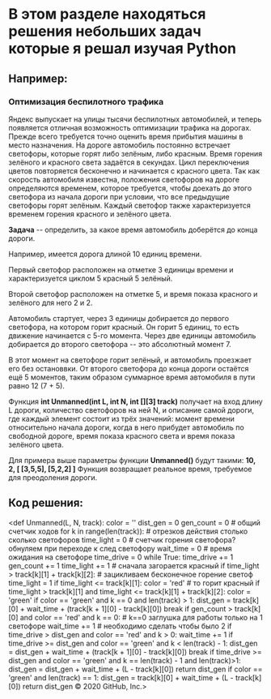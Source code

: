 # В этом разделе находяться решения небольших задач которые я решал изучая  Python
## Например:
### Оптимизация беспилотного трафика
Яндекс выпускает на улицы тысячи беспилотных автомобилей, и теперь появляется отличная возможность оптимизации трафика на дорогах.
Прежде всего требуется точно оценить время
прибытия машины в место назначения.
На дороге автомобиль постоянно встречает
светофоры, которые горят либо зелёным, либо
красным. Время горения зелёного и красного
света задаётся в секундах. Цикл переключения
цветов повторяется бесконечно и начинается с
красного цвета.
Так как скорость автомобиля известна,
положения светофоров на дороге определяются
временем, которое требуется, чтобы доехать до
этого светофора из начала дороги при условии,
что все предыдущие светофоры горят зелёным.
Каждый светофор также характеризуется
временем горения красного и зелёного цвета.

**Задача** -- определить, за какое время автомобиль
доберётся до конца дороги.

Например, имеется дорога длиной 10 единиц
времени.

Первый светофор расположен на
отметке 3 единицы времени и характеризуется
циклом 5 красный 5 зелёный. 

Второй светофор
расположен на отметке 5, и время показа
красного и зелёного для него 2 и 2.

Автомобиль стартует, через 3 единицы
добирается до первого светофора, на котором
горит красный. Он горит 5 единиц, то есть
движение начинается с 5-го момента.
Через две единицы автомобиль добирается до
второго светофора -- это абсолютный момент 7. 

В этот момент на светофоре горит зелёный, и
автомобиль проезжает его без остановвки. От
второго светофора до конца дороги остаётся ещё
5 моментов, таким образом суммарное время
автомобиля в пути равно 12 (7 + 5).

Функция
**int Unmanned(int L, int N, int [][3] track)**
получает на вход длину L дороги, количество
светофоров на ней N, и описание самой дороги,
где каждый элемент состоит из трёх значений:
момент времени относительно начала дороги,
когда в него прибудет автомобиль по свободной
дороге, время показа красного света и время
показа зелёного цвета.

Для примера выше параметры функции
**Unmanned()** будут такими: **10, 2, [ [3,5,5], [5,2,2] ]**
Функция возвращает реальное время, требуемое
для преодоления дороги.

## Код решения:
<def Unmanned(L, N, track):
    color = ''
    dist_gen = 0
    gen_count = 0  # общий счетчик ходов
    for k in range(len(track)):  # отрезков действия столько сколько светофоров
        time_light = 0  # счетчик горения светофора? обнуляем при переходе к след светофору
        wait_time = 0  # время ожидания на светофоре
        time_drive = 0
        while True:
            time_drive += 1
            gen_count += 1
            time_light += 1  # сначала загорается красный
            if time_light > track[k][1] + track[k][2]:  # зацикливаем бесконечное горение светоф
                time_light = 1
            if time_light <= track[k][1]:
                color = 'red'  # то горит красный
            if time_light > track[k][1] and time_light <= track[k][1] + track[k][2]:
                color = 'green'
            if color == 'green' and k == 0 and len(track) > 1:
                dist_gen = track[k][0] + wait_time + (track[k + 1][0] - track[k][0])
                break
            if gen_count > track[k][0] and color == 'red' and k == 0:  # k==0 заглушка для работы только на 1 светофоре
                wait_time += 1  # необходимо сделать чтобы было 2
            if time_drive > dist_gen and color == 'red' and k > 0:
                wait_time += 1
            if time_drive >= dist_gen and color == 'green' and k < len(track) - 1:
                dist_gen = dist_gen + wait_time + (track[k + 1][0] - track[k][0])
                break
            if time_drive >= dist_gen and color == 'green' and k == len(track) - 1 and len(track)>1:
                dist_gen = dist_gen + wait_time + (L - track[k][0])
                return dist_gen
            if color == 'green' and len(track) == 1:
                dist_gen = track[k][0] + wait_time + (L - track[k][0])
                return dist_gen
© 2020 GitHub, Inc.>
